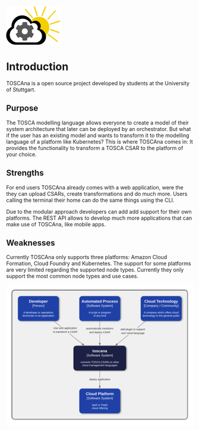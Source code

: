 ![](assets/logo-small.png)
# Introduction

TOSCAna is a open source project developed by students at the University of Stuttgart.

## Purpose

The TOSCA modelling language allows everyone to create a model of their system architecture that later can be deployed by an orchestrator.
But what if the user has an existing model and wants to transform it to the modelling language of a platform like Kubernetes?
This is where TOSCAna comes in: It provides the functionality to transform a TOSCA CSAR to the platform of your choice.

## Strengths

For end users TOSCAna already comes with a web application, were the they can upload CSARs, create transformations and do much more. 
Users calling the terminal their home can do the same things using the CLI.

Due to the modular approach developers can add add support for their own platforms.
The REST API allows to develop much more applications that can make use of TOSCAna, like mobile apps.

## Weaknesses

Currently TOSCAna only supports three platforms: Amazon Cloud Formation, Cloud Foundry and Kubernetes.
The support for some platforms are very limited regarding the supported node types.
Currently they only support the most common node types and use cases.

![system overview](c4/system-level.png)
